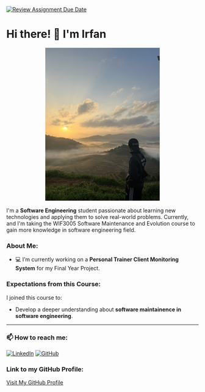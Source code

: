[![Review Assignment Due Date](https://classroom.github.com/assets/deadline-readme-button-22041afd0340ce965d47ae6ef1cefeee28c7c493a6346c4f15d667ab976d596c.svg)](https://classroom.github.com/a/O-1AGqKT)

# Hi there! 👋 I'm Irfan

<p align="center">
  <img src="Irfan.jpeg" alt="My Image" width="300" />
</p>

I'm a **Software Engineering** student passionate about learning new technologies and applying them to solve real-world problems. Currently, and I'm taking the WIF3005 Software Maintenance and Evolution course to gain more knowledge in software engineering field.

### About Me:
- 💻 I’m currently working on a **Personal Trainer Client Monitoring System** for my Final Year Project.

### Expectations from this Course:
I joined this course to:
- Develop a deeper understanding about **software maintainence in software engineering**.

---

### 📫 How to reach me:
[![LinkedIn](https://img.shields.io/badge/LinkedIn-0077B5?style=for-the-badge&logo=linkedin&logoColor=white)](https://www.linkedin.com/in/irfanhazarie)
[![GitHub](https://img.shields.io/badge/GitHub-181717?style=for-the-badge&logo=github&logoColor=white)](https://github.com/irfanhzre)

### Link to my GitHub Profile:
[Visit My GitHub Profile](https://github.com/irfanhzre)

